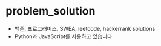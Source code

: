 # problem_solution

- 백준, 프로그래머스, SWEA, leetcode, hackerrank solutions
- Python과 JavaScript를 사용하고 있습니다.
